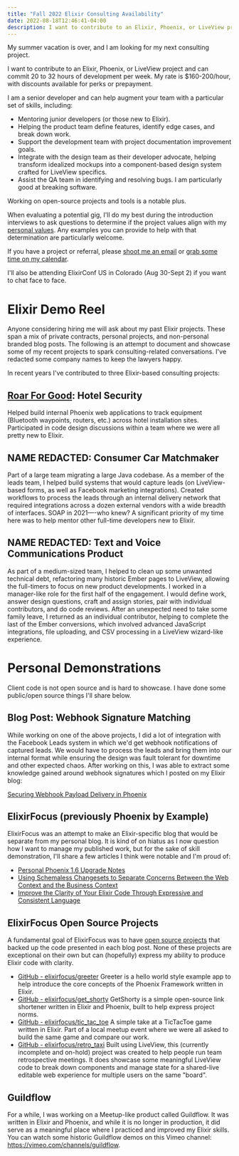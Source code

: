 ```yaml
---
title: "Fall 2022 Elixir Consulting Availability"
date: 2022-08-18T12:46:41-04:00
description: I want to contribute to an Elixir, Phoenix, or LiveView project and can commit 20 to 32 hours of development per week. My rate is $160-200/hour, with discounts available for perks or prepayment.
---
```


My summer vacation is over, and I am looking for my next consulting project.

I want to contribute to an Elixir, Phoenix, or LiveView project and can commit 20 to 32 hours of development per week. My rate is $160-200/hour, with discounts available for perks or prepayment.

I am a senior developer and can help augment your team with a particular set of skills, including:

* Mentoring junior developers (or those new to Elixir).
* Helping the product team define features, identify edge cases, and break down work.
* Support the development team with project documentation improvement goals.
* Integrate with the design team as their developer advocate, helping transform idealized mockups into a component-based design system crafted for LiveView specifics.
* Assist the QA team in identifying and resolving bugs. I am particularly good at breaking software.

Working on open-source projects and tools is a notable plus. 

When evaluating a potential gig, I'll do my best during the introduction interviews to ask questions to determine if the project values align with my [personal values](https://mikezornek.com/values/). Any examples you can provide to help with that determination are particularly welcome.

If you have a project or referral, please [shoot me an email](mailto:zorn@zornlabs.com) or [grab some time on my calendar](https://savvycal.com/zorn/chat). 

I'll also be attending ElixirConf US in Colorado (Aug 30-Sept 2) if you want to chat face to face.

# Elixir Demo Reel

Anyone considering hiring me will ask about my past Elixir projects. These span a mix of private contracts, personal projects, and non-personal branded blog posts. The following is an attempt to document and showcase some of my recent projects to spark consulting-related conversations. I've redacted some company names to keep the lawyers happy.

In recent years I've contributed to three Elixir-based consulting projects:

## [Roar For Good](https://www.roarforgood.com/): Hotel Security

Helped build internal Phoenix web applications to track equipment (Bluetooth waypoints, routers, etc.) across hotel installation sites. Participated in code design discussions within a team where we were all pretty new to Elixir. 

## NAME REDACTED: Consumer Car Matchmaker

Part of a large team migrating a large Java codebase. As a member of the leads team, I helped build systems that would capture leads (on LiveView-based forms, as well as Facebook marketing integrations). Created workflows to process the leads through an internal delivery network that required integrations across a dozen external vendors with a wide breadth of interfaces. SOAP in 2021—-who knew? A significant priority of my time here was to help mentor other full-time developers new to Elixir.

## NAME REDACTED: Text and Voice Communications Product

As part of a medium-sized team, I helped to clean up some unwanted technical debt, refactoring many historic Ember pages to LiveView, allowing the full-timers to focus on new product developments. I worked in a manager-like role for the first half of the engagement. I would define work, answer design questions, craft and assign stories, pair with individual contributors, and do code reviews. After an unexpected need to take some family leave, I returned as an individual contributor, helping to complete the last of the Ember conversions, which involved advanced JavaScript integrations, file uploading, and CSV processing in a LiveView wizard-like experience.

# Personal Demonstrations

Client code is not open source and is hard to showcase. I have done some public/open source things I'll share below.

## Blog Post: Webhook Signature Matching

While working on one of the above projects, I did a lot of integration with the Facebook Leads system in which we'd get webhook notifications of captured leads. We would have to process the leads and bring them into our internal format while ensuring the design was fault tolerant for downtime and other expected chaos. After working on this, I was able to extract some knowledge gained around webhook signatures which I posted on my Elixir blog:

[Securing Webhook Payload Delivery in Phoenix](https://elixirfocus.com/posts/securing-webhook-payload-delivery-in-phoenix/)

## ElixirFocus (previously Phoenix by Example)

ElixirFocus was an attempt to make an Elixir-specific blog that would be separate from my personal blog. It is kind of on hiatus as I now question how I want to manage my published work, but for the sake of skill demonstration, I'll share a few articles I think were notable and I'm proud of:

* [Personal Phoenix 1.6 Upgrade Notes](https://elixirfocus.com/posts/phoenix-1.6-upgrade-notes/)
* [Using Schemaless Changesets to Separate Concerns Between the Web Context and the Business Context](https://elixirfocus.com/posts/ecto-schemaless-changesets/)
* [Improve the Clarity of Your Elixir Code Through Expressive and Consistent Language](https://elixirfocus.com/posts/programming-terminology/)

## ElixirFocus Open Source Projects

A fundamental goal of ElixirFocus was to have [open source projects](https://elixirfocus.com/projects/) that backed up the code presented in each blog post. None of these projects are exceptional on their own but can (hopefully) express my ability to produce Elixir code with clarity.

* [GitHub - elixirfocus/greeter](https://github.com/elixirfocus/greeter) Greeter is a hello world style example app to help introduce the core concepts of the Phoenix Framework written in Elixir.
* [GitHub - elixirfocus/get_shorty](https://github.com/elixirfocus/get_shorty) GetShorty is a simple open-source link shortener written in Elixir and Phoenix, built to help express project norms.
* [GitHub - elixirfocus/tic_tac_toe](https://github.com/elixirfocus/tic_tac_toe) A simple take at a TicTacToe game written in Elixir. Part of a local meetup event where we were all asked to build the same game and compare our work.
* [GitHub - elixirfocus/retro_taxi](https://github.com/elixirfocus/retro_taxi)  Built using LiveView, this (currently incomplete and on-hold) project was created to help people run team retrospective meetings. It does showcase some meaningful LiveView code to break down components and manage state for a shared-live editable web experience for multiple users on the same "board".

## Guildflow

For a while, I was working on a Meetup-like product called Guildflow. It was written in Elixir and Phoenix, and while it is no longer in production, it did serve as a meaningful place where I practiced and improved my Elixir skills. You can watch some historic Guildflow demos on this Vimeo channel: <https://vimeo.com/channels/guildflow>. 
